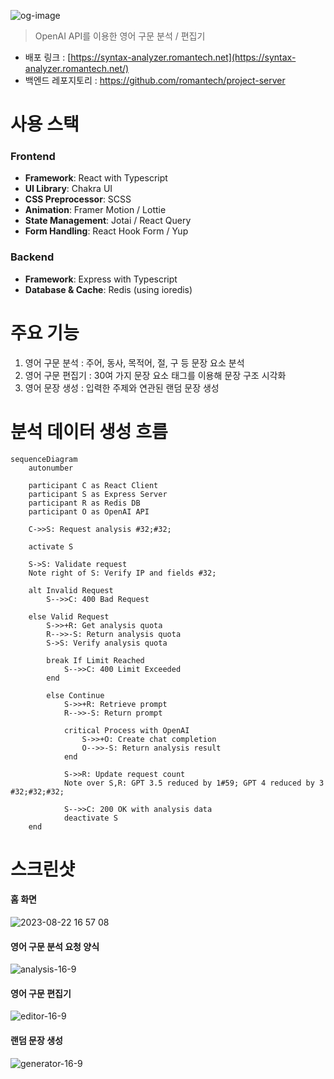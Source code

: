 ![og-image](https://github.com/romantech/syntax-analyzer/assets/8604840/8302c919-aada-4b26-8425-cefe462275de)
> OpenAI API를 이용한 영어 구문 분석 / 편집기
> 
- 배포 링크 : [https://syntax-analyzer.romantech.net](https://syntax-analyzer.romantech.net/)
- 백엔드 레포지토리 : https://github.com/romantech/project-server

# 사용 스택
### Frontend

- **Framework**: React with Typescript
- **UI Library**: Chakra UI
- **CSS Preprocessor**: SCSS
- **Animation**: Framer Motion / Lottie
- **State Management**: Jotai / React Query
- **Form Handling**: React Hook Form / Yup

### Backend

- **Framework**: Express with Typescript
- **Database & Cache**: Redis (using ioredis)

# 주요 기능
1. 영어 구문 분석 : 주어, 동사, 목적어, 절, 구 등 문장 요소 분석
2. 영어 구문 편집기 : 30여 가지 문장 요소 태그를 이용해 문장 구조 시각화
3. 영어 문장 생성 : 입력한 주제와 연관된 랜덤 문장 생성

# 분석 데이터 생성 흐름
```mermaid
sequenceDiagram
    autonumber
    
    participant C as React Client
    participant S as Express Server
    participant R as Redis DB
    participant O as OpenAI API

    C->>S: Request analysis #32;#32;

    activate S

    S->S: Validate request
    Note right of S: Verify IP and fields #32;

    alt Invalid Request
        S-->>C: 400 Bad Request

    else Valid Request
        S->>+R: Get analysis quota
        R-->>-S: Return analysis quota
        S->S: Verify analysis quota
        
        break If Limit Reached
            S-->>C: 400 Limit Exceeded
        end
        
        else Continue
            S->>+R: Retrieve prompt
            R-->>-S: Return prompt

            critical Process with OpenAI
                S->>+O: Create chat completion
                O-->>-S: Return analysis result
            end

            S->>R: Update request count
            Note over S,R: GPT 3.5 reduced by 1#59; GPT 4 reduced by 3 #32;#32;#32;
            
            S-->>C: 200 OK with analysis data
            deactivate S
    end
```

# 스크린샷
#### 홈 화면

![2023-08-22 16 57 08](https://github.com/romantech/syntax-analyzer/assets/8604840/8f2efe41-3f31-4088-97c0-1e0091408ea0)

#### 영어 구문 분석 요청 양식

![analysis-16-9](https://github.com/romantech/syntax-analyzer/assets/8604840/f9396d10-41b8-40ec-9cf5-ff207da980b8)

#### 영어 구문 편집기

![editor-16-9](https://github.com/romantech/syntax-analyzer/assets/8604840/06b08333-cc3f-4768-8bee-72aeadf84992)

#### 랜덤 문장 생성

![generator-16-9](https://github.com/romantech/syntax-analyzer/assets/8604840/566668e1-1546-4428-941f-1b2cda88c21b)

